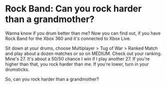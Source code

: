 # Rock Band: Can you rock harder than a grandmother?

Wanna know if you drum better than me? Now you can find out, if you have Rock Band for the Xbox 360 and it's connected to Xbox Live.

Sit down at your drums, choose Multiplayer > Tug of War > Ranked Match and play about a dozen matches or so on MEDIUM. Check out your ranking. Mine's 27. It's about a 50/50 chance I win if I play another 27. If you're higher than that, you rock harder than me. If you're lower, turn in your drumsticks.

So, can you rock harder than a grandmother?

